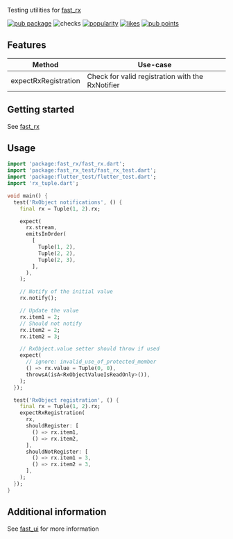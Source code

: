 Testing utilities for [fast_rx](https://pub.dev/packages/fast_rx)

[![pub package](https://img.shields.io/pub/v/fast_rx_test.svg?label=fast_rx_test)](https://pub.dev/packages/fast_rx_test)
![checks](https://img.shields.io/github/checks-status/Rexios80/fast_ui/master)
[![popularity](https://badges.bar/fast_rx_test/popularity)](https://pub.dev/packages/fast_rx_test/score)
[![likes](https://badges.bar/fast_rx_test/likes)](https://pub.dev/packages/fast_rx_test/score)
[![pub points](https://badges.bar/fast_rx_test/pub%20points)](https://pub.dev/packages/fast_rx_test/score)

## Features

| Method               | Use-case                                         |
| -------------------- | ------------------------------------------------ |
| expectRxRegistration | Check for valid registration with the RxNotifier |

## Getting started

See [fast_rx](https://pub.dev/packages/fast_rx)

## Usage

<!-- embedme test/rx/rx_object_test.dart -->
```dart
import 'package:fast_rx/fast_rx.dart';
import 'package:fast_rx_test/fast_rx_test.dart';
import 'package:flutter_test/flutter_test.dart';
import 'rx_tuple.dart';

void main() {
  test('RxObject notifications', () {
    final rx = Tuple(1, 2).rx;

    expect(
      rx.stream,
      emitsInOrder(
        [
          Tuple(1, 2),
          Tuple(2, 2),
          Tuple(2, 3),
        ],
      ),
    );

    // Notify of the initial value
    rx.notify();

    // Update the value
    rx.item1 = 2;
    // Should not notify
    rx.item2 = 2;
    rx.item2 = 3;

    // RxObject.value setter should throw if used
    expect(
      // ignore: invalid_use_of_protected_member
      () => rx.value = Tuple(0, 0),
      throwsA(isA<RxObjectValueIsReadOnly>()),
    );
  });

  test('RxObject registration', () {
    final rx = Tuple(1, 2).rx;
    expectRxRegistration(
      rx,
      shouldRegister: [
        () => rx.item1,
        () => rx.item2,
      ],
      shouldNotRegister: [
        () => rx.item1 = 3,
        () => rx.item2 = 3,
      ],
    );
  });
}

```

## Additional information

See [fast_ui](https://pub.dev/packages/fast_ui) for more information